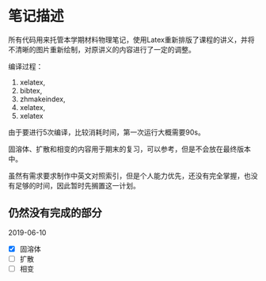 # 笔记描述

所有代码用来托管本学期材料物理笔记，使用Latex重新排版了课程的讲义，并将不清晰的图片重新绘制，对原讲义的内容进行了一定的调整。

编译过程：

1. xelatex,
2. bibtex,
3. zhmakeindex,
4. xelatex,
5. xelatex

由于要进行5次编译，比较消耗时间，第一次运行大概需要90s。

固溶体、扩散和相变的内容用于期末的复习，可以参考，但是不会放在最终版本中。

虽然有需求要求制作中英文对照索引，但是个人能力优先，还没有完全掌握，也没有足够的时间，因此暂时先搁置这一计划。

## 仍然没有完成的部分

2019-06-10

- [x] 固溶体
- [ ] 扩散
- [ ] 相变
